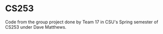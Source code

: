 # CS253
Code from the group project done by Team 17 in CSU's Spring semester of CS253 under Dave Matthews.
